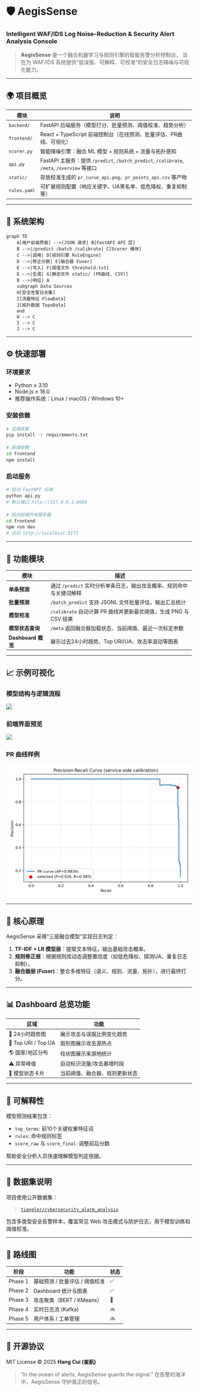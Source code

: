 # 🛡️ AegisSense

### Intelligent WAF/IDS Log Noise-Reduction & Security Alert Analysis Console

> **AegisSense** 是一个融合机器学习与规则引擎的智能告警分析控制台，
> 旨在为 WAF/IDS 系统提供“低误报、可解释、可校准”的安全日志降噪与可视化能力。

---

## 🌍 项目概览

| 模块           | 说明                                                                                  |
| ------------ | ----------------------------------------------------------------------------------- |
| `backend/`   | FastAPI 后端服务（模型打分、批量预测、阈值校准、趋势分析）                                                   |
| `frontend/`  | React + TypeScript 前端控制台（在线预测、批量评估、PR曲线、可视化）                                        |
| `scorer.py`  | 智能降噪引擎：融合 ML 模型 + 规则系统 + 流量与拓扑感知                                                    |
| `api.py`     | FastAPI 主服务：提供 `/predict`, `/batch_predict`, `/calibrate`, `/meta`, `/overview` 等接口 |
| `static/`    | 存放校准生成的 `pr_curve_api.png`、`pr_points_api.csv` 等产物                                  |
| `rules.yaml` | 可扩展规则配置（响应关键字、UA黑名单、低危降权、重复抑制等）                                                     |

---

## 🧩 系统架构

```mermaid
graph TD
    A[用户前端界面] -->|JSON 请求| B[FastAPI API 层]
    B -->|/predict /batch /calibrate| C[Scorer 模块]
    C -->|调用| D[规则引擎 RuleEngine]
    D -->|修正分数| E[融合器 Fuser]
    E -->|写入| F[阈值文件 threshold.txt]
    E -->|生成| G[静态文件 static/ (PR曲线, CSV)]
    B -->|响应| A
    subgraph Data Sources
    H[安全告警日志集]
    I[流量特征 FlowData]
    J[拓扑数据 TopoData]
    end
    H --> C
    I --> C
    J --> C
```

---

## ⚙️ 快速部署

### 环境要求

* Python ≥ 3.10
* Node.js ≥ 18.0
* 推荐操作系统：Linux / macOS / Windows 10+

### 安装依赖

```bash
# 后端依赖
pip install -r requirements.txt

# 前端依赖
cd frontend
npm install
```

### 启动服务

```bash
# 启动 FastAPI 后端
python api.py
# 默认端口 http://127.0.0.1:8000

# 启动前端开发服务器
cd frontend
npm run dev
# 访问 http://localhost:5173
```

---

## 🚀 功能模块

| 模块               | 描述                                             |
| ---------------- | ---------------------------------------------- |
| **单条预测**         | 通过 `/predict` 实时分析单条日志，输出攻击概率、规则命中与关键词解释       |
| **批量预测**         | `/batch_predict` 支持 JSONL 文件批量评估，输出汇总统计        |
| **模型校准**         | `/calibrate` 自动计算 PR 曲线并更新最优阈值，生成 PNG 与 CSV 结果 |
| **模型状态查询**       | `/meta` 返回融合器加载状态、当前阈值、最近一次标定参数                |
| **Dashboard 概览** | 展示过去24小时趋势、Top URI/UA、攻击率波动等图表                 |

---

## 📈 示例可视化

### 模型结构与逻辑流程

![](./docs/architecture_diagram.png)

### 前端界面预览

![](./docs/dashboard_preview.png)

### PR 曲线样例

![](./static/pr_curve_api.png)

---

## 🧠 核心原理

AegisSense 采用“三层融合模型”实现日志判定：

1. **TF-IDF + LR 模型层**：提取文本特征，输出基础攻击概率。
2. **规则修正层**：根据规则库动态调整置信度（如低危降权、探测UA、重复日志抑制）。
3. **融合器层 (Fuser)**：整合多维特征（语义、规则、流量、拓扑），进行最终打分。

---

## 📊 Dashboard 总览功能

| 区域                  | 功能              |
| ------------------- | --------------- |
| 📅 24小时趋势图          | 展示攻击与误报比例变化趋势   |
| 🧭 Top URI / Top UA | 扇形图展示攻击源热点      |
| 🌎 国家/地区分布          | 柱状图展示来源地统计      |
| ⚠️ 异常峰值             | 自动标识流量/攻击暴增时段   |
| 🧩 模型状态卡片           | 当前阈值、融合器、规则更新状态 |

---

## 🧠 可解释性

模型预测结果包含：

* `top_terms`: 前10个关键权重特征词
* `rules`: 命中规则标签
* `score_raw` 与 `score_final`: 调整前后分数

帮助安全分析人员快速理解模型判定依据。

---

## 🧪 数据集说明

项目使用公开数据集：

> [`tiangler/cybersecurity_alarm_analysis`](https://huggingface.co/datasets/tiangler/cybersecurity_alarm_analysis)

包含多类型安全告警样本，覆盖常见 Web 攻击模式与防护日志，用于模型训练和阈值校准。

---

## 🔧 路线图

| 阶段      | 功能                  | 状态 |
| ------- | ------------------- | -- |
| Phase 1 | 基础预测 / 批量评估 / 阈值校准  | ✅  |
| Phase 2 | Dashboard 统计与图表     | ✅  |
| Phase 3 | 攻击聚类（BERT / KMeans） | 🚧 |
| Phase 4 | 实时日志流 (Kafka)       | 🔜 |
| Phase 5 | 用户体系 / 工单管理         | 🔜 |

---

## 🤝 开源协议

MIT License © 2025 **Hang Cui (崔航)**

> “In the ocean of alerts, AegisSense guards the signal.”
> 在告警的海洋中，AegisSense 守护真正的信号。
